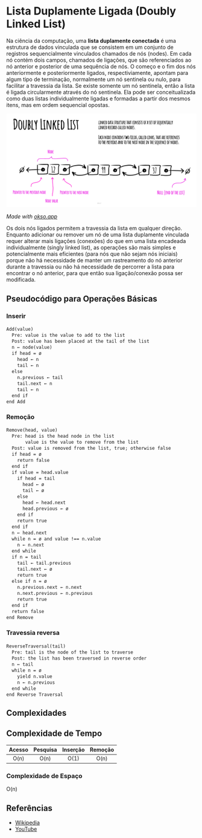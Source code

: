 # Lista Duplamente Ligada (Doubly Linked List)

Na ciência da computação, uma **lista duplamente conectada** é uma estrutura
de dados vinculada que se consistem em um conjunto de registros
sequencialmente vinculados chamados de nós (nodes). Em cada nó contém dois
campos, chamados de ligações, que são referenciados ao nó anterior e posterior
de uma sequência de nós. O começo e o fim dos nós anteriormente e posteriormente
ligados, respectiviamente, apontam para algum tipo de terminação, normalmente
um nó sentinela ou nulo, para facilitar a travessia da lista. Se existe
somente um nó sentinela, então a lista é ligada circularmente através do nó
sentinela. Ela pode ser conceitualizada como duas listas individualmente ligadas
e formadas a partir dos mesmos itens, mas em ordem sequencial opostas.

![Doubly Linked List](./images/doubly-linked-list.jpeg)

*Made with [okso.app](https://okso.app)*

Os dois nós ligados permitem a travessia da lista em qualquer direção.
Enquanto adicionar ou remover um nó de uma lista duplamente vinculada requer
alterar mais ligações (conexões) do que em uma lista encadeada individualmente
(singly linked list), as operações são mais simples e potencialmente mais
eficientes (para nós que não sejam nós iniciais) porque não há necessidade
de manter um rastreamento do nó anterior durante a travessia ou não há
necessidade de percorrer a lista para encontrar o nó anterior, para que
então sua ligação/conexão possa ser modificada.

## Pseudocódigo para Operações Básicas

### Inserir

```text
Add(value)
  Pre: value is the value to add to the list
  Post: value has been placed at the tail of the list
  n ← node(value)
  if head = ø
    head ← n
    tail ← n
  else
    n.previous ← tail
    tail.next ← n
    tail ← n
  end if
end Add
```

### Remoção

```text
Remove(head, value)
  Pre: head is the head node in the list
       value is the value to remove from the list
  Post: value is removed from the list, true; otherwise false
  if head = ø
    return false
  end if
  if value = head.value
    if head = tail
      head ← ø
      tail ← ø
    else
      head ← head.next
      head.previous ← ø
    end if
    return true
  end if
  n ← head.next
  while n = ø and value !== n.value
    n ← n.next
  end while
  if n = tail
    tail ← tail.previous
    tail.next ← ø
    return true
  else if n = ø
    n.previous.next ← n.next
    n.next.previous ← n.previous
    return true
  end if
  return false
end Remove
```

### Travessia reversa

```text
ReverseTraversal(tail)
  Pre: tail is the node of the list to traverse
  Post: the list has been traversed in reverse order
  n ← tail
  while n = ø
    yield n.value
    n ← n.previous
  end while
end Reverse Traversal
```

## Complexidades

## Complexidade de Tempo

| Acesso    | Pesquisa    | Inserção | Remoção  |
| :-------: | :---------: | :------: | :------: |
| O(n)      | O(n)        | O(1)     | O(n)     |

### Complexidade de Espaço

O(n)

## Referências

- [Wikipedia](https://en.wikipedia.org/wiki/Doubly_linked_list)
- [YouTube](https://www.youtube.com/watch?v=JdQeNxWCguQ&t=7s&index=72&list=PLLXdhg_r2hKA7DPDsunoDZ-Z769jWn4R8)

